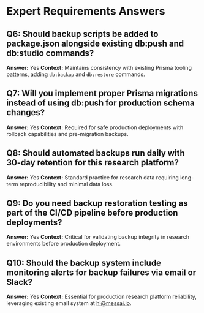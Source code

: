 # Expert Requirements Answers

## Q6: Should backup scripts be added to package.json alongside existing db:push and db:studio commands?
**Answer:** Yes
**Context:** Maintains consistency with existing Prisma tooling patterns, adding `db:backup` and `db:restore` commands.

## Q7: Will you implement proper Prisma migrations instead of using db:push for production schema changes?
**Answer:** Yes
**Context:** Required for safe production deployments with rollback capabilities and pre-migration backups.

## Q8: Should automated backups run daily with 30-day retention for this research platform?
**Answer:** Yes
**Context:** Standard practice for research data requiring long-term reproducibility and minimal data loss.

## Q9: Do you need backup restoration testing as part of the CI/CD pipeline before production deployments?
**Answer:** Yes
**Context:** Critical for validating backup integrity in research environments before production deployment.

## Q10: Should the backup system include monitoring alerts for backup failures via email or Slack?
**Answer:** Yes
**Context:** Essential for production research platform reliability, leveraging existing email system at hi@messai.io.